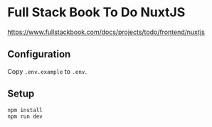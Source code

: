 # Full Stack Book To Do NuxtJS

https://www.fullstackbook.com/docs/projects/todo/frontend/nuxtjs

## Configuration

Copy `.env.example` to `.env`.

## Setup

```
npm install
npm run dev
```
